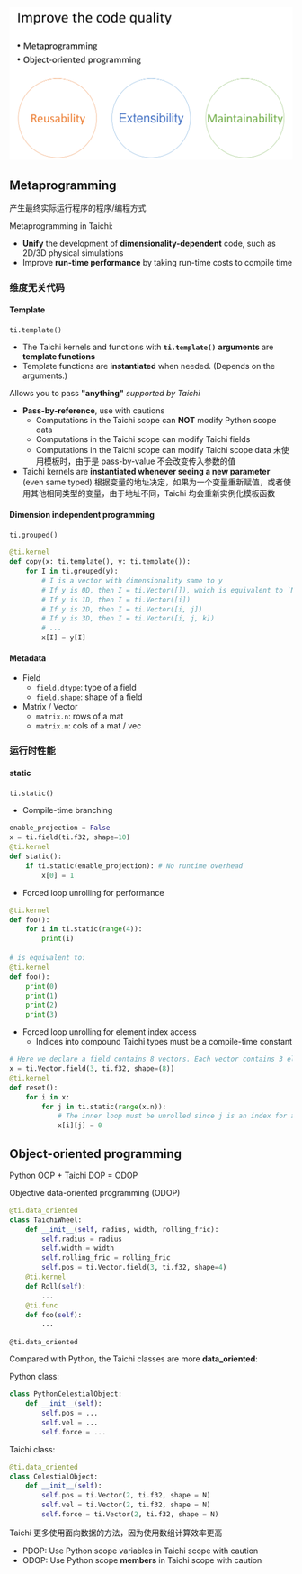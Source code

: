 ![](https://raw.githubusercontent.com/binwatch/images/main/taichi-S1-lecture02.png)

## Metaprogramming

产生最终实际运行程序的程序/编程方式

Metaprogramming in Taichi:

- **Unify** the development of **dimensionality-dependent** code, such as 2D/3D physical simulations
- Improve **run-time performance** by taking run-time costs to compile time

### 维度无关代码

#### Template

`ti.template()`

- The Taichi kernels and functions with **`ti.template()`** **arguments** are **template functions**
- Template functions are **instantiated** when needed. (Depends on the arguments.)

Allows you to pass **"anything"** _supported by Taichi_

- **Pass-by-reference**, use with cautions
    - Computations in the Taichi scope can **NOT** modify Python scope data
    - Computations in the Taichi scope can modify Taichi fields
    - Computations in the Taichi scope can modify Taichi scope data 未使用模板时，由于是 pass-by-value 不会改变传入参数的值
- Taichi kernels are **instantiated whenever seeing a new parameter** (even same typed) 根据变量的地址决定，如果为一个变量重新赋值，或者使用其他相同类型的变量，由于地址不同，Taichi 均会重新实例化模板函数

#### Dimension independent programming

`ti.grouped()`

```Python
@ti.kernel
def copy(x: ti.template(), y: ti.template()):
    for I in ti.grouped(y):
        # I is a vector with dimensionality same to y
        # If y is 0D, then I = ti.Vector([]), which is equivalent to `None` used in x[I]
        # If y is 1D, then I = ti.Vector([i])
        # If y is 2D, then I = ti.Vector([i, j])
        # If y is 3D, then I = ti.Vector([i, j, k])
        # ...
        x[I] = y[I]
```

#### Metadata

- Field 
    - `field.dtype`: type of a field
    - `field.shape`: shape of a field
- Matrix / Vector
    - `matrix.n`: rows of a mat
    - `matrix.m`: cols of a mat / vec

### 运行时性能

#### static

`ti.static()`

- Compile-time branching

```Python
enable_projection = False
x = ti.field(ti.f32, shape=10)
@ti.kernel
def static():
    if ti.static(enable_projection): # No runtime overhead
        x[0] = 1
```

- Forced loop unrolling for performance

```Python
@ti.kernel
def foo():
    for i in ti.static(range(4)):
        print(i)

# is equivalent to:
@ti.kernel
def foo():
    print(0)
    print(1)
    print(2)
    print(3)
```

- Forced loop unrolling for element index access
	- Indices into compound Taichi types must be a compile-time constant

```Python
# Here we declare a field contains 8 vectors. Each vector contains 3 elements.
x = ti.Vector.field(3, ti.f32, shape=(8))
@ti.kernel
def reset():
    for i in x:
        for j in ti.static(range(x.n)):
            # The inner loop must be unrolled since j is an index for accessing a vector
            x[i][j] = 0
```

## Object-oriented programming

Python OOP + Taichi DOP = ODOP

Objective data-oriented programming (ODOP)

```Python
@ti.data_oriented
class TaichiWheel:
    def __init__(self, radius, width, rolling_fric):
        self.radius = radius
        self.width = width
        self.rolling_fric = rolling_fric
        self.pos = ti.Vector.field(3, ti.f32, shape=4)
    @ti.kernel
    def Roll(self):
        ...
    @ti.func
    def foo(self):
        ...
```

`@ti.data_oriented`

Compared with Python, the Taichi classes are more **data_oriented**:

Python class:

```Python
class PythonCelestialObject:
    def __init__(self):
        self.pos = ...
        self.vel = ...
        self.force = ...
```

Taichi class:

```Python
@ti.data_oriented
class CelestialObject:
    def __init__(self):
        self.pos = ti.Vector(2, ti.f32, shape = N)
        self.vel = ti.Vector(2, ti.f32, shape = N)
        self.force = ti.Vector(2, ti.f32, shape = N)
```

Taichi 更多使用面向数据的方法，因为使用数组计算效率更高

- PDOP: Use Python scope variables in Taichi scope with caution
- ODOP: Use Python scope **members** in Taichi scope with caution